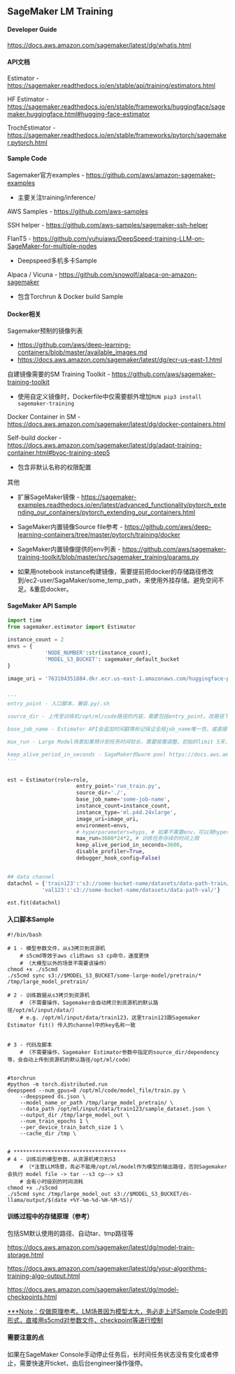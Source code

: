 ## SageMaker LM Training



#### Developer Guide

https://docs.aws.amazon.com/sagemaker/latest/dg/whatis.html




#### API文档

Estimator - https://sagemaker.readthedocs.io/en/stable/api/training/estimators.html

HF Estimator - https://sagemaker.readthedocs.io/en/stable/frameworks/huggingface/sagemaker.huggingface.html#hugging-face-estimator

TrochEstimator - https://sagemaker.readthedocs.io/en/stable/frameworks/pytorch/sagemaker.pytorch.html



#### Sample Code

Sagemaker官方examples - https://github.com/aws/amazon-sagemaker-examples

- 主要关注training/inference/

AWS Samples - https://github.com/aws-samples

SSH helper - https://github.com/aws-samples/sagemaker-ssh-helper

FlanT5 - https://github.com/yuhuiaws/DeepSpeed-training-LLM-on-SageMaker-for-multiple-nodes

- Deepspeed多机多卡Sample

Alpaca / Vicuna - https://github.com/snowolf/alpaca-on-amazon-sagemaker

- 包含Torchrun & Docker build Sample



#### Docker相关

Sagemaker预制的镜像列表

- https://github.com/aws/deep-learning-containers/blob/master/available_images.md 
- https://docs.aws.amazon.com/sagemaker/latest/dg/ecr-us-east-1.html

自建镜像需要的SM Training Toolkit - https://github.com/aws/sagemaker-training-toolkit

- 使用自定义镜像时，Dockerfile中仅需要额外增加```RUN pip3 install sagemaker-training```

Docker Container in SM - https://docs.aws.amazon.com/sagemaker/latest/dg/docker-containers.html

Self-build docker - https://docs.aws.amazon.com/sagemaker/latest/dg/adapt-training-container.html#byoc-training-step5

- 包含非默认名称的权限配置

其他

- 扩展SageMaker镜像 - https://sagemaker-examples.readthedocs.io/en/latest/advanced_functionality/pytorch_extending_our_containers/pytorch_extending_our_containers.html

- SageMaker内置镜像Source file参考 - https://github.com/aws/deep-learning-containers/tree/master/pytorch/training/docker
- SageMaker内置镜像提供的env列表 - https://github.com/aws/sagemaker-training-toolkit/blob/master/src/sagemaker_training/params.py
- 如果用notebook instance构建镜像，需要提前把docker的存储路径修改到/ec2-user/SagaMaker/some_temp_path，来使用外挂存储。避免空间不足。&重启docker。



#### SageMaker API Sample

```python
import time
from sagemaker.estimator import Estimator

instance_count = 2
envs = {
            'NODE_NUMBER':str(instance_count),
            'MODEL_S3_BUCKET': sagemaker_default_bucket
}

image_uri = '763104351884.dkr.ecr.us-east-1.amazonaws.com/huggingface-pytorch-training:1.13.1-transformers4.26.0-gpu-py39-cu117-ubuntu20.04 '


'''
entry_point - 入口脚本，兼容.py/.sh

source_dir - 上传至训练机/opt/ml/code路径的内容，需要包括entry_point。改路径下存在的requirement.txt会自动执行。或整体改用dependency参数，详情参考API文档

base_job_name - Estimator API会追加时间戳等标记保证全局job_name唯一性。或直接在fit()中指定

max_run - Large Model场景如果预计到任务时间较长，需要按需调整。初始的limit 5天，可以提ticket提升至28天

keep_alive_period_in_seconds - SageMaker的warm pool https://docs.aws.amazon.com/sagemaker/latest/dg/train-warm-pools.html。需要根据机型，提升limit
'''


est = Estimator(role=role,
                      entry_point='run_train.py',
                      source_dir='./',
                      base_job_name='some-job-name',
                      instance_count=instance_count,
                      instance_type='ml.p4d.24xlarge',
                      image_uri=image_uri,
                      environment=envs,
                      # hyperparameters=hyps, # 如果不需要env，可以用hyper params带入所需变量
                      max_run=3600*24*2, # 训练任务存续的时间上限
                      keep_alive_period_in_seconds=3600,
                      disable_profiler=True,
                      debugger_hook_config=False)


## data channel
datachnl = {'train123':'s3://some-bucket-name/datasets/data-path-train/',
           'val123':'s3://some-bucket-name/datasets/data-path-val/'}

est.fit(datachnl)
```



#### 入口脚本Sample

```shell
#!/bin/bash

# 1 - 模型参数文件，从s3拷贝到资源机	
	# s5cmd等效于aws cli的aws s3 cp命令，速度更快
	# （大模型以外的场景不需要该操作）
chmod +x ./s5cmd
./s5cmd sync s3://$MODEL_S3_BUCKET/some-large-model/pretrain/* /tmp/large_model_pretrain/

# 2 - 训练数据从s3拷贝到资源机
	# （不需要操作，Sagemaker会自动拷贝到资源机的默认路径/opt/ml/input/data/）
	# e.g. /opt/ml/input/data/train123，这里train123跟Sagemaker Estimator fit() 传入的channel中的key名称一致


# 3 - 代码及脚本
	# （不需要操作，Sagemaker Estimator参数中指定的source_dir/dependency等，会自动上传到资源机的默认路径/opt/ml/code）


#torchrun
#python -m torch.distributed.run
deepspeed --num_gpus=8 /opt/ml/code/model_file/train.py \
    --deepspeed ds.json \
    --model_name_or_path /tmp/large_model_pretrain/ \
    --data_path /opt/ml/input/data/train123/sample_dataset.json \
    --output_dir /tmp/large_model_out \
    --num_train_epochs 1 \
    --per_device_train_batch_size 1 \
    --cache_dir /tmp \


# ************************************
# 4 - 训练后的模型参数，从资源机拷贝到S3
	# （*注意LLM场景，务必不能用/opt/ml/model作为模型的输出路径，否则Sagemaker会执行 model file -> tar --s3 cp--> s3
	# 会有小时级别的时间消耗
chmod +x ./s5cmd
./s5cmd sync /tmp/large_model_out s3://$MODEL_S3_BUCKET/ds-llama/output/$(date +%Y-%m-%d-%H-%M-%S)/
```



#### 训练过程中的存储原理（参考）

包括SM默认使用的路径、自动tar、tmp路径等

https://docs.aws.amazon.com/sagemaker/latest/dg/model-train-storage.html

https://docs.aws.amazon.com/sagemaker/latest/dg/your-algorithms-training-algo-output.html

https://docs.aws.amazon.com/sagemaker/latest/dg/model-checkpoints.html

<u>***Note：仅做原理参考。LM场景因为模型太大，务必走上述Sample Code中的形式，直接用s5cmd对参数文件、checkpoint等进行控制</u>



#### 需要注意的点

如果在SageMaker Console手动停止任务后，长时间任务状态没有变化或者停止，需要快速开ticket，由后台engineer操作强停。


